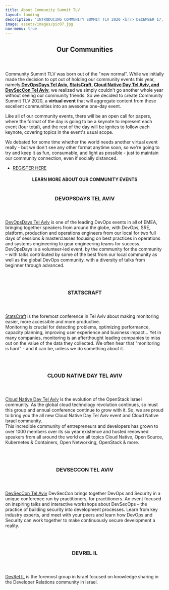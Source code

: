 ```yaml
---
title: About Community Summit TLV
layout: landing
description: 'INTRODUCING COMMUNITY SUMMIT TLV 2020 <br/> DECEMBER 17, 2020'
image: assets/images/pic07.jpg
nav-menu: true
---
```


<!-- Main -->
<div id="main">

<!-- One -->
<section id="one">
	<div class="inner">
		<header class="major">
			<h2>Our Communities</h2>
		</header>
		<p>Community Summit TLV was born out of the "new normal". While we initially made the decision to opt out of holding our community events this year, namely<strong><a href="{{ site.devopsdays_url }}" target="_blank"> DevOpsDays Tel Aviv</a>, <a href="{{ site.statscraft_url }}" target="_blank">StatsCraft</a>, <a href="{{ site.cloudnative_url }}" target="_blank"> Cloud Native Day Tel Aviv,</a><a href="{{ site.devseccon_url }}" target="_blank"> and DevSecCon Tel Aviv</a></strong>, we realized we simply couldn't go another whole year without seeing our community friends.  So we decided to create Community Summit TLV 2020, a <strong>virtual event</strong> that will aggregate content from these excellent communities into an awesome one-day event.</p>
		<p> Like all of our community events, there will be an open call for papers, where the format of the day is going to be a keynote to represent each event (four total), and the rest of the day will be ignites to follow each keynote, covering topics in the event's usual scope.</p>
		<p>We debated for some time whether the world needs another virtual event really - but we don't see any other format anytime soon, so we're going to try and keep it as fun, consumable, and light as possible - just to maintain our community connection, even if socially distanced.</p>	
		<ul class="actions">
			<li><a href="https://www.eventbrite.com/e/community-summit-tlv-2020-tickets-122031594785" class="button default">REGISTER HERE</a></li>
		</ul>
		<h4 style="text-transform:uppercase; text-align: center;">Learn more about our community events </h4>
	</div>
</section>

<!-- Two -->
<section id="two" class="spotlights">
	<section>
		<a href="#" class="image">
			<img src="{% link assets/images/pic08.jpg %}" alt="" data-position="center center" />
		</a>
		<div class="content">
			<div class="inner">
				<header class="major">
					<h3>DEVOPSDAYS TEL AVIV</h3>
				</header>
				<p><a href="https://devopsdaystlv.com" target="_blank">DevOpsDays Tel Aviv</a> is one of the leading DevOps events in all of EMEA, bringing together speakers from around the globe, with DevOps, SRE, platform, production and operations engineers from our local for two full days of sessions & masterclasses focusing on best practices in operations and systems engineering to gear engineering teams for success.<br/>DevOpsDays is a volunteer-led event, by the community for the community – with talks contributed by some of the best from our local community as well as the global DevOps community, with a diversity of talks from beginner through advanced.</p>
				<p><a href="https://twitter.com/devopsdaystelaviv" target="_blank"><span class="icon alt fa-twitter"></span></a>&nbsp;<a href="https://facebook.com/devopsdaystlv" target="_blank"><span class="icon alt fa-facebook"></span></a>&nbsp;<a href="https://www.linkedin.com/company/35524161" target="_blank"><span class="icon alt fa-linkedin"></span></a></p>
			</div>
		</div>
	</section>
	<section>
		<a href="#" class="image">
			<img src="{% link assets/images/pic09.jpg %}" alt="" data-position="top center" />
		</a>
		<div class="content">
			<div class="inner">
				<header class="major">
					<h3>STATSCRAFT</h3>
				</header>
				<p><a href="https://www.statscraft.org.il/" target="_blank">StatsCraft</a> is the foremost conference in Tel Aviv about making monitoring easier, more accessible and more productive.<br/>Monitoring is crucial for detecting problems, optimizing performance, capacity planning, improving user experience and business impact... Yet in many companies, monitoring is an afterthought leading companies to miss out on the value of the data they collected. We often hear that "monitoring is hard" - and it can be, unless we do something about it.</p>
				<p><a href="https://twitter.com/statscraft" target="_blank"><span class="icon alt fa-twitter"></span></a>&nbsp;<a href="https://www.facebook.com/statscraft.il" target="_blank"><span class="icon alt fa-facebook"></span></a>&nbsp;<a href="https://www.linkedin.com/company/19015816" target="_blank"><span class="icon alt fa-linkedin"></span></a></p>
			</div>
		</div>
	</section>
	<section>
		<a href="#" class="image">
			<img src="{% link assets/images/pic10.jpg %}" alt="" data-position="25% 25%" />
		</a>
		<div class="content">
			<div class="inner">
				<header class="major">
					<h3>CLOUD NATIVE DAY TEL AVIV</h3>
				</header>
				<p><a href="https://cloudnativeisrael.com" target="_blank">Cloud Native Day Tel Aviv</a> is the evolution of the OpenStack Israel community. As the global cloud technology revolution continues, so must this group and annual conference continue to grow with it. So, we are proud to bring you the all new Cloud Native Day Tel Aviv event and Cloud Native Israel community.</br>This incredible community of entrepreneurs and developers has grown to over 1000 members over its six year existence and hosted renowned speakers from all around the world on all topics Cloud Native, Open Source, Kubernetes & Containers, Open Networking, OpenStack & more.</p>
				<p><a href="https://twitter.com/cloudnativeIL" target="_blank"><span class="icon alt fa-twitter"></span></a>&nbsp;</p>
			</div>
		</div>
	</section>
		<section>
		<a href="#" class="image">
			<img src="{% link assets/images/pic15.jpg %}" alt="" data-position="25% 25%" />
		</a>
		<div class="content">
			<div class="inner">
				<header class="major">
					<h3>DEVSECCON TEL AVIV</h3>
				</header>
				<p><a href="https://devseccon.com" target="_blank">DevSecCon Tel Aviv</a> DevSecCon brings together DevOps and Security in a unique conference run by practitioners, for practitioners. An event focused on inspiring talks and interactive workshops about DevSecOps – the practice of building security into development processes. Learn from key industry experts, and meet with your peers and learn how DevOps and Security can work together to make continuously secure development a reality.</p>
				<p><a href="https://twitter.com/devseccon" target="_blank"><span class="icon alt fa-twitter"></span></a>&nbsp;<a href="https://www.facebook.com/devseccon" target="_blank"><span class="icon alt fa-facebook"></span></a>&nbsp;<a href="https://www.linkedin.com/company/9480834" target="_blank"><span class="icon alt fa-linkedin"></span></a></p>
			</div>
		</div>
	</section>
</section>

<!-- Three -->
<section id="three" class="spotlights">
		<section>
		<a href="#" class="image">
			<img src="{% link assets/images/pic08-2.jpg %}" alt="" data-position="center center" />
		</a>
		<div class="content">
			<div class="inner">
				<header class="major">
					<h3>DEVREL IL</h3>
				</header>
				<p><a href="https://www.meetup.com/DevRel/" target="_blank">DevRel IL</a> is the foremost group in Israel focused on knowledge sharing in the Developer Relations community in Israel.</p>
				<p><a href="https://twitter.com/devrel_IL" target="_blank"><span class="icon alt fa-twitter"></span></a>&nbsp;<a href="https://www.facebook.com/groups/DevRel.IL" target="_blank"><span class="icon alt fa-facebook"></span></a></p>
			</div>
		</div>
		</section>	  
</section>
</div>
	

